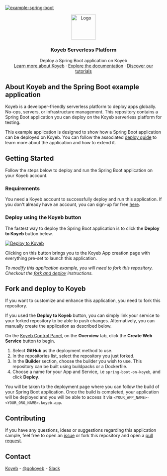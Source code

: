 [![example-spring-boot](https://github.com/koyeb/example-spring-boot/actions/workflows/deploy.yaml/badge.svg)](https://github.com/koyeb/example-spring-boot/actions)

<div align="center">
  <a href="https://koyeb.com">
    <img src="https://www.koyeb.com/static/images/icons/koyeb.svg" alt="Logo" width="80" height="80">
  </a>
  <h3 align="center">Koyeb Serverless Platform</h3>
  <p align="center">
    Deploy a Spring Boot application on Koyeb
    <br />
    <a href="https://koyeb.com">Learn more about Koyeb</a>
    ·
    <a href="https://koyeb.com/docs">Explore the documentation</a>
    ·
    <a href="https://koyeb.com/tutorials">Discover our tutorials</a>
  </p>
</div>


## About Koyeb and the Spring Boot example application

Koyeb is a developer-friendly serverless platform to deploy apps globally. No-ops, servers, or infrastructure management.  This repository contains a Spring Boot application you can deploy on the Koyeb serverless platform for testing.

This example application is designed to show how a Spring Boot application can be deployed on Koyeb.  You can follow the associated [deploy guide](https://koyeb.com/docs/deploy/spring-boot) to learn more about the application and how to extend it.

## Getting Started

Follow the steps below to deploy and run the Spring Boot application on your Koyeb account.

### Requirements

You need a Koyeb account to successfully deploy and run this application. If you don't already have an account, you can sign-up for free [here](https://app.koyeb.com/auth/signup).

### Deploy using the Koyeb button

The fastest way to deploy the Spring Boot application is to click the **Deploy to Koyeb** button below.

[![Deploy to Koyeb](https://www.koyeb.com/static/images/deploy/button.svg)](https://app.koyeb.com/deploy?name=example-spring-boot&type=git&repository=koyeb%2Fexample-spring-boot&branch=main&ports=8000%3Bhttp%3B%2F)

Clicking on this button brings you to the Koyeb App creation page with everything pre-set to launch this application.

_To modify this application example, you will need to fork this repository. Checkout the [fork and deploy](#fork-and-deploy-to-koyeb) instructions._

## Fork and deploy to Koyeb

If you want to customize and enhance this application, you need to fork this repository.

If you used the **Deploy to Koyeb** button, you can simply link your service to your forked repository to be able to push changes.  Alternatively, you can manually create the application as described below.

On the [Koyeb Control Panel](//app.koyeb.com/apps), on the **Overview** tab, click the **Create Web Service** button to begin.

1. Select **GitHub** as the deployment method to use.
2. In the repositories list, select the repository you just forked.
3. In the **Builder** section, choose the builder you wish to use.  This repository can be built using buildpacks or a Dockerfile.
4. Choose a name for your App and Service, i.e `spring-boot-on-koyeb`, and click **Deploy**.

You will be taken to the deployment page where you can follow the build of your Spring Boot application. Once the build is completed, your application will be deployed and you will be able to access it via `<YOUR_APP_NAME>-<YOUR_ORG_NAME>.koyeb.app`.

## Contributing

If you have any questions, ideas or suggestions regarding this application sample, feel free to open an [issue](https://github.com/koyeb/example-spring-boot/issues) or fork this repository and open a [pull request](https://github.com/koyeb/example-spring-boot/pulls).

## Contact

[Koyeb](https://www.koyeb.com) - [@gokoyeb](https://twitter.com/gokoyeb) - [Slack](http://slack.koyeb.com/)
